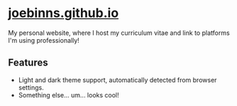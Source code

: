 # [joebinns.github.io](https://joebinns.github.io)

My personal website, where I host my curriculum vitae and link to platforms I'm using professionally!

## Features
- Light and dark theme support, automatically detected from browser settings.
- Something else... um... looks cool!
